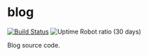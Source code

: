 # blog
[![Build Status](https://travis-ci.com/beanpuppy/blog.svg?branch=master)](https://travis-ci.com/beanpuppy/blog)
![Uptime Robot ratio (30 days)](https://img.shields.io/uptimerobot/ratio/m783092726-5b56ef836be0b35d2886db6d.svg)

Blog source code.
